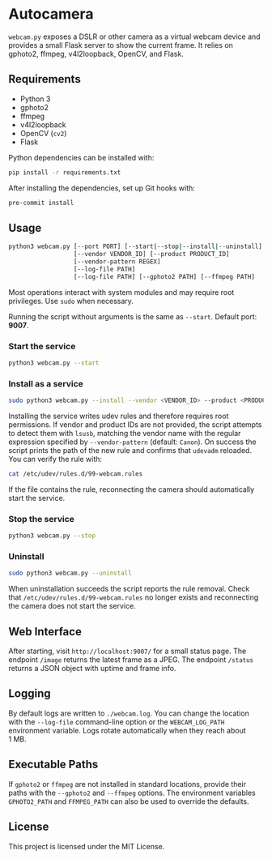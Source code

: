 # Autocamera

`webcam.py` exposes a DSLR or other camera as a virtual webcam device and
provides a small Flask server to show the current frame. It relies on gphoto2,
ffmpeg, v4l2loopback, OpenCV, and Flask.

## Requirements

- Python 3
- gphoto2
- ffmpeg
- v4l2loopback
- OpenCV (`cv2`)
- Flask

Python dependencies can be installed with:

```bash
pip install -r requirements.txt
```

After installing the dependencies, set up Git hooks with:

```bash
pre-commit install
```

## Usage

```bash
python3 webcam.py [--port PORT] [--start|--stop|--install|--uninstall]
                  [--vendor VENDOR_ID] [--product PRODUCT_ID]
                  [--vendor-pattern REGEX]
                  [--log-file PATH]
                  [--log-file PATH] [--gphoto2 PATH] [--ffmpeg PATH]
```

Most operations interact with system modules and may require root privileges.
Use `sudo` when necessary.

Running the script without arguments is the same as `--start`.
Default port: **9007**.

### Start the service

```bash
python3 webcam.py --start
```

### Install as a service

```bash
sudo python3 webcam.py --install --vendor <VENDOR_ID> --product <PRODUCT_ID>
```

Installing the service writes udev rules and therefore requires root
permissions. If vendor and product IDs are not provided, the script attempts to
detect them with `lsusb`, matching the vendor name with the regular expression
specified by `--vendor-pattern` (default: `Canon`).
On success the script prints the path of the new rule and confirms that
`udevadm` reloaded. You can verify the rule with:

```bash
cat /etc/udev/rules.d/99-webcam.rules
```

If the file contains the rule, reconnecting the camera should automatically
start the service.

### Stop the service

```bash
python3 webcam.py --stop
```

### Uninstall

```bash
sudo python3 webcam.py --uninstall
```

When uninstallation succeeds the script reports the rule removal. Check that
`/etc/udev/rules.d/99-webcam.rules` no longer exists and reconnecting the camera
does not start the service.

## Web Interface

After starting, visit `http://localhost:9007/` for a small status page.
The endpoint `/image` returns the latest frame as a JPEG.
The endpoint `/status` returns a JSON object with uptime and frame info.

## Logging

By default logs are written to `./webcam.log`. You can change the location with
the `--log-file` command-line option or the `WEBCAM_LOG_PATH` environment
variable. Logs rotate automatically when they reach about 1&nbsp;MB.

## Executable Paths

If `gphoto2` or `ffmpeg` are not installed in standard locations, provide their
paths with the `--gphoto2` and `--ffmpeg` options. The environment variables
`GPHOTO2_PATH` and `FFMPEG_PATH` can also be used to override the defaults.

## License

This project is licensed under the MIT License.
